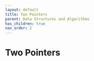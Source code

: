 ```yaml
---
layout: default
title: Two Pointers
parent: Data Structures and Algorithms
has_children: true
nav_order: 2
---
```


# Two Pointers
